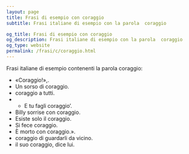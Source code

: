 ```yaml
---
layout: page
title: Frasi di esempio con coraggio 
subtitle: Frasi italiane di esempio con la parola  coraggio

og_title: Frasi di esempio con coraggio 
og_description: Frasi italiane di esempio con la parola  coraggio
og_type: website
permalink: /frasi/c/coraggio.html
---
```


Frasi italiane di esempio contenenti la parola coraggio:


- «Coraggio!»,.
- Un sorso di coraggio.
- coraggio a tutti.
- - E tu fagli coraggio’.
- Billy sorrise con coraggio.
- Esiste solo il coraggio.
- Si fece coraggio.
- È morto con coraggio.».
- coraggio di guardarli da vicino.
- il suo coraggio, dice lui.
